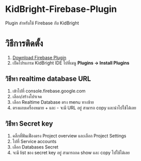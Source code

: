 # KidBright-Firebase-Plugin
Plugin สำหรับใช้ Firebase กับ KidBright

# วิธีการติดตั้ง
1. [Download Firebase Plugin](https://firebasestorage.googleapis.com/v0/b/kb-iot.appspot.com/o/FIR.zip?alt=media&token=0e72e9b5-615c-460e-879a-93d199dc777b)
2. เปิดโปรแกรม KidBright IDE ไปที่เมนู **Plugins -> Install Plugins**

## วิธีหา realtime database URL
1. เข้าไปที่ console.firebase.google.com
2. เลือก/สร้างโปรเจค
3. เลือก Realtime Database ตรง menu ทางซ้าย
4. ตรงแถบเครื่องหมาย + และ - จะมี URL อยู่ สามารถ copy และนำไปใช้ได้เลย

## วิธีหา Secret key
1. คลิ้กที่ฟันเฟืองตรง Project overview และเลือก Project Settings
2. ไปที่ Service accounts
3. เลือก Databases Secret
4. จะมี list ของ secret key อยู่ สามารถกด show และ copy ไปใช้ได้เลย
